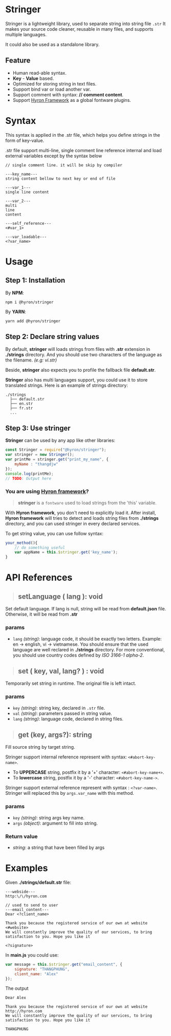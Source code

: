 # Stringer

Stringer is a lightweight library, used to separate string into string file ``.str``
It makes your source code cleaner, reusable in many files, and supports multiple languages.

It could also be used as a standalone library.

## Feature

- Human read-able syntax.
- **Key** - **Value** based.
- Optimized for storing string in text files.
- Support bind var or load another var.
- Support comment with syntax: **// comment content**.
- Support [Hyron Framework](https://www.npmjs.com/package/hyron) as a global fontware plugins.


# Syntax

This syntax is applied in the .str file, which helps you define strings in the form of key-value.

.str file support multi-line, single comment line reference internal and load external variables except by the syntax below

```
// single comment line. it will be skip by compiler

---key_name---
string content bellow to next key or end of file

---var_1---
single line content

---var_2---
multi
line
content

---self_reference---
<#var_1>

---var_loadable---
<?var_name>
```

# Usage

## Step 1: Installation

By **NPM**:

```shell
npm i @hyron/stringer
```

By **YARN**:

```shell
yarn add @hyron/stringer
```

## Step 2: Declare string values

By default, **stringer** will loads strings from files with **.str** extension in **./strings** directory. And you should use two characters of the language as the filename. _(e.g: vi.str)_

Beside, **stringer** also expects you to profile the fallback file **default.str**.

**Stringer** also has multi languages support, you could use it to store translated strings. Here is an example of strings directory:

```
./strings
  ├── default.str
  ├── en.str
  ├── fr.str
  ...
```

## Step 3: Use stringer

**Stringer** can be used by any app like other libraries:

```js
const Stringer = require("@hyron/stringer");
var stringer = new Stringer();
var printMe = stringer.get("print_my_name", {
    myName : "thangdjw"
});
console.log(printMe);
// TODO: Output here
```

### You are using [Hyron framework](https://www.npmjs.com/package/hyron)?

> **stringer** is a `fontware` used to load strings from the 'this' variable.

With **Hyron framework**, you don't need to explicitly load it.
After install, **Hyron framework** will tries to detect and loads string files from **./strings** directory, and you can used stringer in every declared services.

To get string value, you can use follow syntax:

```js
your_method(){
    // do something useful
    var appName = this.$stringer.get('key_name');
}
```

# API References

> ## **setLanguage** ( lang ): void

Set default language. If lang is null, string will be read from **default.json** file. Otherwise, it will be read from **<lang>.str**

### **params**

- `lang` _(string)_: language code, it should be exactly two letters. Example: en -> english, vi -> vietnamese. You should ensure that the used language are well reclared in **./strings** directory. For more conventional, you should use country codes defined by *ISO 3166-1 alpha-2*.

> ##  **set** ( key, val, lang? ) : void

Temporarily set string in runtime. The original file is left intact.

### **params**

- `key` _(string)_: string key, declared in `.str` file.
- `val` _(string)_: parameters passed in string value.
- `lang` _(string)_: language code, declared in string files.

> ## **get** (key, args?): string

Fill source string by target string.

Stringer support internal reference represent with syntax: `<#abort-key-name>`.

- To **UPPERCASE** string, postfix it by a '+' character: `<#abort-key-name+>`.
- To **lowercase** string, postfix it by a '-' character: `<#abort-key-name->`.

Stringer support external reference represent with syntax : `<?var-name>`. Stringer will replaced this by `args.var_name` with this method.

### **params**

- `key` _(string)_: string args key name.
- `args` _(object)_: argument to fill into string.

### **Return value**

- _string_: a string that have been filled by args

# Examples

Given **./strings/default.str** file:

```
---webside---
http:\/\/hyron.com

// used to send to user
---email_content---
Dear <?client_name>

Thank you because the registered service of our own at website <#website>
We will constantly improve the quality of our services, to bring satisfaction to you. Hope you like it

<?signature>
```

In **main.js** you could use:

```js
var message = this.$stringer.get("email_content", {
    signature: "THANGPHUNG",
    client_name: "Alex"
});
```

The output

```
Dear Alex

Thank you because the registered service of our own at website http://hyron.com
We will constantly improve the quality of our services, to bring satisfaction to you. Hope you like it

THANGPHUNG
```
